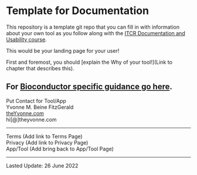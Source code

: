 # Template for Documentation

This repository is a template git repo that you can fill in with information about your own tool as you follow along with the [ITCR Documentation and Usability course](https://github.com/jhudsl/ITCR_Documentation_and_Usability).

This would be your landing page for your user!

First and foremost, you should [explain the Why of your tool!](Link to chapter that describes this).

For [Bioconductor specific guidance go here](./doc/bioconductor-guides).
---
Put Contact for Tool/App  
Yvonne M. Beine FitzGerald  
[theYvonne.com](https://theyvonne.com)  
hi[@]theyvonne.com  

---

Terms (Add link to Terms Page)  
Privacy (Add link to Privacy Page)  
App/Tool (Add bring back to App/Tool Page)    

---
Lasted Update: 26 June 2022 

